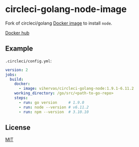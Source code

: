 # circleci-golang-node-image
Fork of circleci/golang [Docker image](https://github.com/circleci/circleci-images/blob/master/shared/images/Dockerfile-basic.template) to install `node`.

[Docker hub](https://hub.docker.com/r/vihervas/circleci-golang-node/)

## Example

`.circleci/config.yml`:
```yaml
version: 2
jobs:
  build:
    docker:
      - image: vihervas/circleci-golang-node:1.9.1-6.11.2
    working_directory: /go/src/<path-to-go-repo>
    steps:
      - run: go version     # 1.9.0
      - run: node --version # v6.11.2
      - run: npm --version  # 3.10.10

``` 

## License
[MIT](LICENSE)
